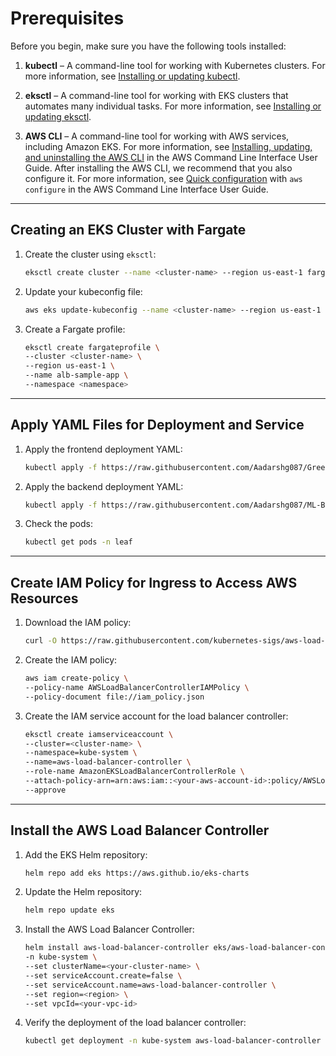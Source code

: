 # Prerequisites

Before you begin, make sure you have the following tools installed:

1. **kubectl** – A command-line tool for working with Kubernetes clusters. For more information, see [Installing or updating kubectl](https://docs.aws.amazon.com/eks/latest/userguide/install-kubectl.html).

2. **eksctl** – A command-line tool for working with EKS clusters that automates many individual tasks. For more information, see [Installing or updating eksctl](https://docs.aws.amazon.com/eks/latest/userguide/eksctl.html).

3. **AWS CLI** – A command-line tool for working with AWS services, including Amazon EKS. For more information, see [Installing, updating, and uninstalling the AWS CLI](https://docs.aws.amazon.com/cli/latest/userguide/cli-chap-install.html) in the AWS Command Line Interface User Guide. After installing the AWS CLI, we recommend that you also configure it. For more information, see [Quick configuration](https://docs.aws.amazon.com/cli/latest/userguide/cli-configure-quickstart.html#cli-configure-quickstart-config) with `aws configure` in the AWS Command Line Interface User Guide.

---

## Creating an EKS Cluster with Fargate

1. Create the cluster using `eksctl`:

   ```bash
   eksctl create cluster --name <cluster-name> --region us-east-1 fargate
   ```

2. Update your kubeconfig file:

   ```bash
   aws eks update-kubeconfig --name <cluster-name> --region us-east-1
   ```

3. Create a Fargate profile:
   ```bash
   eksctl create fargateprofile \
   --cluster <cluster-name> \
   --region us-east-1 \
   --name alb-sample-app \
   --namespace <namespace>
   ```

---

## Apply YAML Files for Deployment and Service

1. Apply the frontend deployment YAML:

   ```bash
   kubectl apply -f https://raw.githubusercontent.com/Aadarshg087/GreenCure-ML/refs/heads/k8s_dep_env/frontend-eks-deployment.yaml
   ```

2. Apply the backend deployment YAML:

   ```bash
   kubectl apply -f https://raw.githubusercontent.com/Aadarshg087/ML-Backend-Testing/refs/heads/main/backend-eks-deployment.yaml
   ```

3. Check the pods:
   ```bash
   kubectl get pods -n leaf
   ```

---

## Create IAM Policy for Ingress to Access AWS Resources

1. Download the IAM policy:

   ```bash
   curl -O https://raw.githubusercontent.com/kubernetes-sigs/aws-load-balancer-controller/v2.11.0/docs/install/iam_policy.json
   ```

2. Create the IAM policy:

   ```bash
   aws iam create-policy \
   --policy-name AWSLoadBalancerControllerIAMPolicy \
   --policy-document file://iam_policy.json
   ```

3. Create the IAM service account for the load balancer controller:
   ```bash
   eksctl create iamserviceaccount \
   --cluster=<cluster-name> \
   --namespace=kube-system \
   --name=aws-load-balancer-controller \
   --role-name AmazonEKSLoadBalancerControllerRole \
   --attach-policy-arn=arn:aws:iam::<your-aws-account-id>:policy/AWSLoadBalancerControllerIAMPolicy \
   --approve
   ```

---

## Install the AWS Load Balancer Controller

1. Add the EKS Helm repository:

   ```bash
   helm repo add eks https://aws.github.io/eks-charts
   ```

2. Update the Helm repository:

   ```bash
   helm repo update eks
   ```

3. Install the AWS Load Balancer Controller:

   ```bash
   helm install aws-load-balancer-controller eks/aws-load-balancer-controller \
   -n kube-system \
   --set clusterName=<your-cluster-name> \
   --set serviceAccount.create=false \
   --set serviceAccount.name=aws-load-balancer-controller \
   --set region=<region> \
   --set vpcId=<your-vpc-id>
   ```

4. Verify the deployment of the load balancer controller:
   ```bash
   kubectl get deployment -n kube-system aws-load-balancer-controller
   ```
